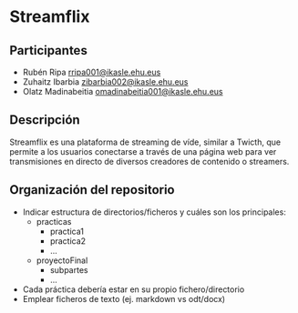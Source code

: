 # Streamflix

## Participantes

- Rubén Ripa <rripa001@ikasle.ehu.eus>
- Zuhaitz Ibarbia <zibarbia002@ikasle.ehu.eus>
- Olatz Madinabeitia <omadinabeitia001@ikasle.ehu.eus>

## Descripción

Streamflix es una plataforma de streaming de víde, similar a Twicth, que permite a los usuarios conectarse a través de una página web para ver transmisiones en directo de diversos creadores de contenido o streamers.

## Organización del repositorio

- Indicar estructura de directorios/ficheros y cuáles son los principales:
   - practicas
      - practica1
      - practica2
      - ...
   - proyectoFinal
      - subpartes
      - ...
- Cada práctica debería estar en su propio fichero/directorio
- Emplear ficheros de texto (ej. markdown vs odt/docx)

